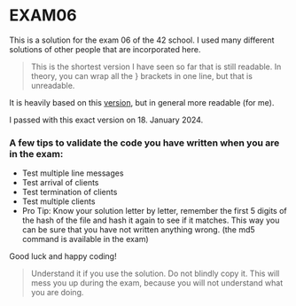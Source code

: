 # EXAM06

This is a solution for the exam 06 of the 42 school.
I used many different solutions of other people that are incorporated here.

> This is the shortest version I have seen so far that is still readable. In theory, you can wrap all the } brackets in one line, but that is unreadable.

It is heavily based on this [version](https://github.com/gtd9511/42seoul/tree/master/cursus/Rank_06/exam_rank_06/exam06), but in general more readable (for me).

I passed with this exact version on 18. January 2024.

### A few tips to validate the code you have written when you are in the exam:

- Test multiple line messages
- Test arrival of clients
- Test termination of clients
- Test multiple clients
- Pro Tip: Know your solution letter by letter, remember the first 5 digits of the hash of the file and hash it again to see if it matches. This way you can be sure that you have not written anything wrong. (the md5 command is available in the exam)

Good luck and happy coding!


> Understand it if you use the solution. Do not blindly copy it. This will mess you up during the exam, because you will not understand what you are doing.
